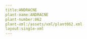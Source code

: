 ```yaml
---
title:ANDRACNE
plant-name:ANDRACNE
plant-number:062
plant-xml:/assets/xml/plant062.xml
layout:single-xml
---
```

